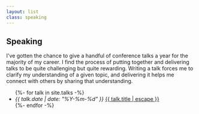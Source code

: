```yaml
---
layout: list
class: speaking
---
```


## Speaking

I've gotten the chance to give a handful of conference talks a year for the
majority of my career. I find the process of putting together and delivering
talks to be quite challenging but quite rewarding. Writing a talk forces me to
clarify my understanding of a given topic, and delivering it helps me connect
with others by sharing that understanding.

<ul>
  {%- for talk in site.talks -%}
  <li>
    <em>{{ talk.date | date: "%Y-%m-%d" }}</em>
    <a href="{{ talk.url | relative_url }}">
      {{ talk.title | escape }}
    </a>
  </li>
  {%- endfor -%}
</ul>
